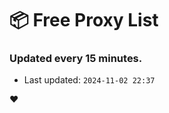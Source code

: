 # :package: Free Proxy List
### Updated every 15 minutes.

- Last updated: `2024-11-02 22:37`

:heart:

